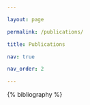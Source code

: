 ```yaml
---

layout: page

permalink: /publications/

title: Publications

nav: true

nav_order: 2

---
```



<!-- _pages/publications.md -->

<div class="publications">

{% bibliography %}

</div>
